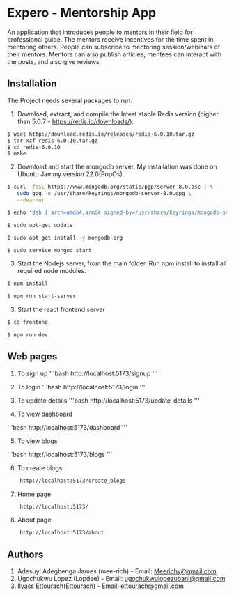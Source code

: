 # Expero - Mentorship App

An application that introduces people to mentors in their field for professional guide. The mentors receive incentives for the time spent in mentoring others. People can subscribe to mentoring session/webinars of their mentors. Mentors can also publish articles, mentees can interact with the posts, and also give reviews.

## Installation

The Project needs several packages to run:

1. Download, extract, and compile the latest stable Redis version (higher than 5.0.7 - https://redis.io/downloads/):

``` bash
$ wget http://download.redis.io/releases/redis-6.0.10.tar.gz
$ tar xzf redis-6.0.10.tar.gz
$ cd redis-6.0.10
$ make
```

2. Download and start the mongodb server. My installation was done on Ubuntu Jammy version 22.0(PopOs).

```bash
$ curl -fsSL https://www.mongodb.org/static/pgp/server-8.0.asc | \
   sudo gpg -o /usr/share/keyrings/mongodb-server-8.0.gpg \
   --dearmor

$ echo "deb [ arch=amd64,arm64 signed-by=/usr/share/keyrings/mongodb-server-8.0.gpg ] https://repo.mongodb.org/apt/ubuntu jammy/mongodb-org/8.0 multiverse" | sudo tee /etc/apt/sources.list.d/mongodb-org-8.0.list

$ sudo apt-get update

$ sudo apt-get install -y mongodb-org

$ sudo service mongod start

```

3. Start the Nodejs server, from the main folder. Run npm install to install all required node modules.

```bash
$ npm install 

$ npm run start-server

```

3. Start the react frontend server

```bash
$ cd frontend

$ npm run dev
```

## Web pages

1. To sign up
'''bash
    http://localhost:5173/signup
'''

2. To login
'''bash
    http://localhost:5173/login
'''

3. To update details
'''bash
    http://localhost:5173/update_details
'''

4. To view dashboard

'''bash
    http://localhost:5173/dashboard
'''

5. To view blogs

'''bash
    http://localhost:5173/blogs
'''

6. To create blogs

```bash
    http://localhost:5173/create_blogs
```

7. Home page

```bash
    http://localhost:5173/
```

8. About page

```bash
    http://localhost:5173/about
```

## Authors

1. Adesuyi Adegbenga James (mee-rich) - Email: Meerichy@gmail.com
2. Ugochukwu Lopez (Lopdee) - Email: ugochukwulopezubani@gmail.com
3. Ilyass Ettourach(Ettourach) - Email: ettourach@gmail.com


